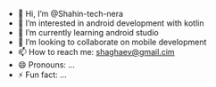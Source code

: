 - 👋 Hi, I’m @Shahin-tech-nera
- 👀 I’m interested in android development with kotlin
- 🌱 I’m currently learning android studio
- 💞️ I’m looking to collaborate on mobile development
- 📫 How to reach me: shaghaev@gmail.cim
- 😄 Pronouns: ...
- ⚡ Fun fact: ...

<!---
Shahin-tech-nera/Shahin-tech-nera is a ✨ special ✨ repository because its `README.md` (this file) appears on your GitHub profile.
You can click the Preview link to take a look at your changes.
--->
